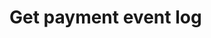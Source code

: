 <!-- START_METADATA
---
title: Get payment event log
hide_table_of_contents: true
pagination_next: null
pagination_prev: null
draft: true
---
END_METADATA -->


# Get payment event log

